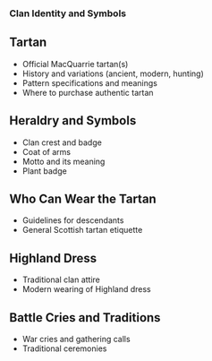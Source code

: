 ### Clan Identity and Symbols

## Tartan
  - Official MacQuarrie tartan(s)
  - History and variations (ancient, modern, hunting)
  - Pattern specifications and meanings
  - Where to purchase authentic tartan

## Heraldry and Symbols
  - Clan crest and badge
  - Coat of arms
  - Motto and its meaning
  - Plant badge

## Who Can Wear the Tartan
  - Guidelines for descendants
  - General Scottish tartan etiquette

## Highland Dress
  - Traditional clan attire
  - Modern wearing of Highland dress

## Battle Cries and Traditions
  - War cries and gathering calls
  - Traditional ceremonies